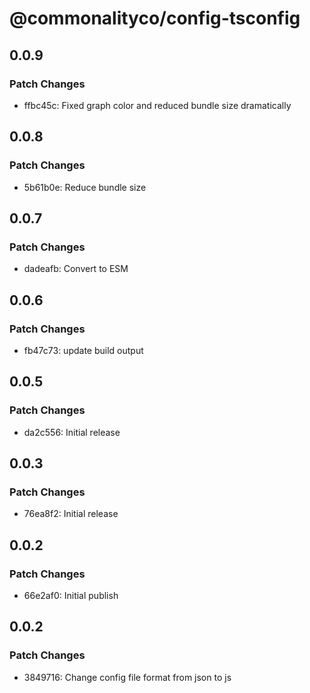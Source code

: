 # @commonalityco/config-tsconfig

## 0.0.9

### Patch Changes

- ffbc45c: Fixed graph color and reduced bundle size dramatically

## 0.0.8

### Patch Changes

- 5b61b0e: Reduce bundle size

## 0.0.7

### Patch Changes

- dadeafb: Convert to ESM

## 0.0.6

### Patch Changes

- fb47c73: update build output

## 0.0.5

### Patch Changes

- da2c556: Initial release

## 0.0.3

### Patch Changes

- 76ea8f2: Initial release

## 0.0.2

### Patch Changes

- 66e2af0: Initial publish

## 0.0.2

### Patch Changes

- 3849716: Change config file format from json to js
